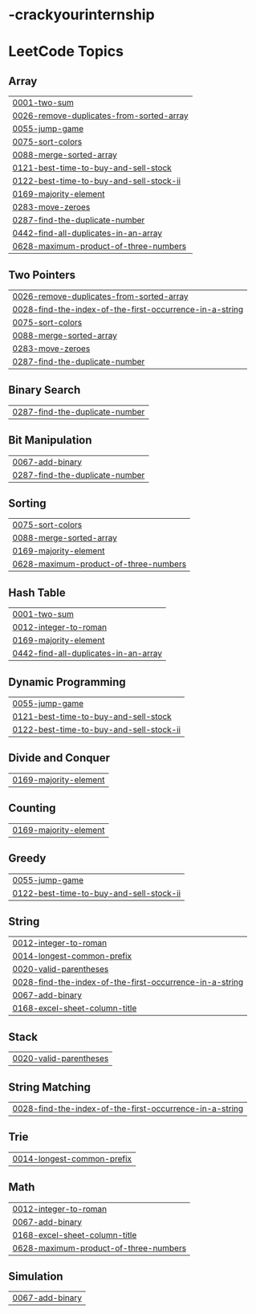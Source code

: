 # -crackyourinternship
<!---LeetCode Topics Start-->
# LeetCode Topics
## Array
|  |
| ------- |
| [0001-two-sum](https://github.com/cloudwithbhawna/-crackyourinternship/tree/master/0001-two-sum) |
| [0026-remove-duplicates-from-sorted-array](https://github.com/cloudwithbhawna/-crackyourinternship/tree/master/0026-remove-duplicates-from-sorted-array) |
| [0055-jump-game](https://github.com/cloudwithbhawna/-crackyourinternship/tree/master/0055-jump-game) |
| [0075-sort-colors](https://github.com/cloudwithbhawna/-crackyourinternship/tree/master/0075-sort-colors) |
| [0088-merge-sorted-array](https://github.com/cloudwithbhawna/-crackyourinternship/tree/master/0088-merge-sorted-array) |
| [0121-best-time-to-buy-and-sell-stock](https://github.com/cloudwithbhawna/-crackyourinternship/tree/master/0121-best-time-to-buy-and-sell-stock) |
| [0122-best-time-to-buy-and-sell-stock-ii](https://github.com/cloudwithbhawna/-crackyourinternship/tree/master/0122-best-time-to-buy-and-sell-stock-ii) |
| [0169-majority-element](https://github.com/cloudwithbhawna/-crackyourinternship/tree/master/0169-majority-element) |
| [0283-move-zeroes](https://github.com/cloudwithbhawna/-crackyourinternship/tree/master/0283-move-zeroes) |
| [0287-find-the-duplicate-number](https://github.com/cloudwithbhawna/-crackyourinternship/tree/master/0287-find-the-duplicate-number) |
| [0442-find-all-duplicates-in-an-array](https://github.com/cloudwithbhawna/-crackyourinternship/tree/master/0442-find-all-duplicates-in-an-array) |
| [0628-maximum-product-of-three-numbers](https://github.com/cloudwithbhawna/-crackyourinternship/tree/master/0628-maximum-product-of-three-numbers) |
## Two Pointers
|  |
| ------- |
| [0026-remove-duplicates-from-sorted-array](https://github.com/cloudwithbhawna/-crackyourinternship/tree/master/0026-remove-duplicates-from-sorted-array) |
| [0028-find-the-index-of-the-first-occurrence-in-a-string](https://github.com/cloudwithbhawna/-crackyourinternship/tree/master/0028-find-the-index-of-the-first-occurrence-in-a-string) |
| [0075-sort-colors](https://github.com/cloudwithbhawna/-crackyourinternship/tree/master/0075-sort-colors) |
| [0088-merge-sorted-array](https://github.com/cloudwithbhawna/-crackyourinternship/tree/master/0088-merge-sorted-array) |
| [0283-move-zeroes](https://github.com/cloudwithbhawna/-crackyourinternship/tree/master/0283-move-zeroes) |
| [0287-find-the-duplicate-number](https://github.com/cloudwithbhawna/-crackyourinternship/tree/master/0287-find-the-duplicate-number) |
## Binary Search
|  |
| ------- |
| [0287-find-the-duplicate-number](https://github.com/cloudwithbhawna/-crackyourinternship/tree/master/0287-find-the-duplicate-number) |
## Bit Manipulation
|  |
| ------- |
| [0067-add-binary](https://github.com/cloudwithbhawna/-crackyourinternship/tree/master/0067-add-binary) |
| [0287-find-the-duplicate-number](https://github.com/cloudwithbhawna/-crackyourinternship/tree/master/0287-find-the-duplicate-number) |
## Sorting
|  |
| ------- |
| [0075-sort-colors](https://github.com/cloudwithbhawna/-crackyourinternship/tree/master/0075-sort-colors) |
| [0088-merge-sorted-array](https://github.com/cloudwithbhawna/-crackyourinternship/tree/master/0088-merge-sorted-array) |
| [0169-majority-element](https://github.com/cloudwithbhawna/-crackyourinternship/tree/master/0169-majority-element) |
| [0628-maximum-product-of-three-numbers](https://github.com/cloudwithbhawna/-crackyourinternship/tree/master/0628-maximum-product-of-three-numbers) |
## Hash Table
|  |
| ------- |
| [0001-two-sum](https://github.com/cloudwithbhawna/-crackyourinternship/tree/master/0001-two-sum) |
| [0012-integer-to-roman](https://github.com/cloudwithbhawna/-crackyourinternship/tree/master/0012-integer-to-roman) |
| [0169-majority-element](https://github.com/cloudwithbhawna/-crackyourinternship/tree/master/0169-majority-element) |
| [0442-find-all-duplicates-in-an-array](https://github.com/cloudwithbhawna/-crackyourinternship/tree/master/0442-find-all-duplicates-in-an-array) |
## Dynamic Programming
|  |
| ------- |
| [0055-jump-game](https://github.com/cloudwithbhawna/-crackyourinternship/tree/master/0055-jump-game) |
| [0121-best-time-to-buy-and-sell-stock](https://github.com/cloudwithbhawna/-crackyourinternship/tree/master/0121-best-time-to-buy-and-sell-stock) |
| [0122-best-time-to-buy-and-sell-stock-ii](https://github.com/cloudwithbhawna/-crackyourinternship/tree/master/0122-best-time-to-buy-and-sell-stock-ii) |
## Divide and Conquer
|  |
| ------- |
| [0169-majority-element](https://github.com/cloudwithbhawna/-crackyourinternship/tree/master/0169-majority-element) |
## Counting
|  |
| ------- |
| [0169-majority-element](https://github.com/cloudwithbhawna/-crackyourinternship/tree/master/0169-majority-element) |
## Greedy
|  |
| ------- |
| [0055-jump-game](https://github.com/cloudwithbhawna/-crackyourinternship/tree/master/0055-jump-game) |
| [0122-best-time-to-buy-and-sell-stock-ii](https://github.com/cloudwithbhawna/-crackyourinternship/tree/master/0122-best-time-to-buy-and-sell-stock-ii) |
## String
|  |
| ------- |
| [0012-integer-to-roman](https://github.com/cloudwithbhawna/-crackyourinternship/tree/master/0012-integer-to-roman) |
| [0014-longest-common-prefix](https://github.com/cloudwithbhawna/-crackyourinternship/tree/master/0014-longest-common-prefix) |
| [0020-valid-parentheses](https://github.com/cloudwithbhawna/-crackyourinternship/tree/master/0020-valid-parentheses) |
| [0028-find-the-index-of-the-first-occurrence-in-a-string](https://github.com/cloudwithbhawna/-crackyourinternship/tree/master/0028-find-the-index-of-the-first-occurrence-in-a-string) |
| [0067-add-binary](https://github.com/cloudwithbhawna/-crackyourinternship/tree/master/0067-add-binary) |
| [0168-excel-sheet-column-title](https://github.com/cloudwithbhawna/-crackyourinternship/tree/master/0168-excel-sheet-column-title) |
## Stack
|  |
| ------- |
| [0020-valid-parentheses](https://github.com/cloudwithbhawna/-crackyourinternship/tree/master/0020-valid-parentheses) |
## String Matching
|  |
| ------- |
| [0028-find-the-index-of-the-first-occurrence-in-a-string](https://github.com/cloudwithbhawna/-crackyourinternship/tree/master/0028-find-the-index-of-the-first-occurrence-in-a-string) |
## Trie
|  |
| ------- |
| [0014-longest-common-prefix](https://github.com/cloudwithbhawna/-crackyourinternship/tree/master/0014-longest-common-prefix) |
## Math
|  |
| ------- |
| [0012-integer-to-roman](https://github.com/cloudwithbhawna/-crackyourinternship/tree/master/0012-integer-to-roman) |
| [0067-add-binary](https://github.com/cloudwithbhawna/-crackyourinternship/tree/master/0067-add-binary) |
| [0168-excel-sheet-column-title](https://github.com/cloudwithbhawna/-crackyourinternship/tree/master/0168-excel-sheet-column-title) |
| [0628-maximum-product-of-three-numbers](https://github.com/cloudwithbhawna/-crackyourinternship/tree/master/0628-maximum-product-of-three-numbers) |
## Simulation
|  |
| ------- |
| [0067-add-binary](https://github.com/cloudwithbhawna/-crackyourinternship/tree/master/0067-add-binary) |
<!---LeetCode Topics End-->